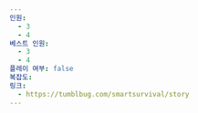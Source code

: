 ```yaml
---
인원:
  - 3
  - 4
베스트 인원:
  - 3
  - 4
플레이 여부: false
복잡도:
링크:
  - https://tumblbug.com/smartsurvival/story
---
```

